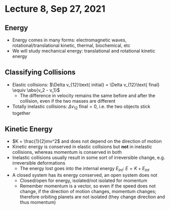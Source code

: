 # Lecture 8, Sep 27, 2021

## Energy

* Energy comes in many forms: electromagnetic waves, rotational/translational kinetic, thermal, biochemical, etc
* We will study mechanical energy: translational and rotational kinetic energy

## Classifying Collisions

* Elastic collisions: $\Delta v_{12}\text{ initial} = \Delta v_{12}\text{ final} \equiv \abs{v_2 - v_1}$
	* The difference in velocity remains the same before and after the collision, even if the two masses are different
* Totally inelastic collisions: $\Delta v_{12}\text{ final} = 0$, i.e. the two objects stick together

## Kinetic Energy

* $K = \frac{1}{2}mv^2$ and does not depend on the direction of motion
* Kinetic energy is conserved in elastic collisions but **not** in inelastic collisions, whereas momentum is conserved in both
* Inelastic collisions usually result in some sort of irreversible change, e.g. irreversible deformations
	* The energy lost goes into the internal energy $E_{int}$: $E = K + E_{int}$
* A closed system has its energy conserved, an open system does not
	* Closed/open for energy, isolated/not isolated for momentum
	* Remember momentum is a vector, so even if the speed does not change, if the direction of motion changes, momentum changes; therefore orbiting planets are not isolated (they change direction and thus momentum)

